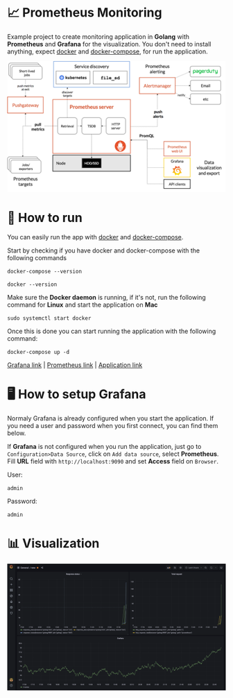 # 📈 Prometheus Monitoring

Example project to create monitoring application in **Golang** with **Prometheus** and **Grafana** for the visualization.
You don't need to install anything, expect [docker](https://docs.docker.com/engine/install/ubuntu/) and [docker-compose](https://docs.docker.com/compose/install/), for run the application.

![architecture diagram](./assets/architecture.png)

# 🔋 How to run

You can easily run the app with [docker](https://docs.docker.com/engine/install/ubuntu/) and [docker-compose](https://docs.docker.com/compose/install/).

Start by checking if you have docker and docker-compose with the following commands

```
docker-compose --version
```

```
docker --version
```

Make sure the **Docker daemon** is running, if it's not, run the following command for **Linux** and start the application on **Mac**

```
sudo systemctl start docker
```

Once this is done you can start running the application with the following command:

```
docker-compose up -d
```

[Grafana link](http://localhost:3000/) | [Prometheus link](http://localhost:9090/) | [Application link](http://localhost:9000/)

# 🖥 How to setup Grafana

Normaly Grafana is already configured when you start the application. If you need a user and password when you first connect, you can find them below.

If **Grafana** is not configured when you run the application, just go to ```Configuration>Data Source```, click on ```Add data source```, select **Prometheus**.
Fill **URL** field with ```http://localhost:9090``` and set **Access** field on ```Browser```.

User:
```
admin
```
Password:
```
admin
```

# 📊 Visualization

![grafana visualization](./assets/screen.png)